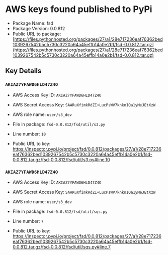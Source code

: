 # AWS keys found published to PyPi

* Package Name: fsd
* Package Version: 0.0.812
* Public URL to package: [https://files.pythonhosted.org/packages/27/a1/28e717236eaf76362bed1039267542b5c5730c3220a64a45effb14a0e2b1/fsd-0.0.812.tar.gz](https://files.pythonhosted.org/packages/27/a1/28e717236eaf76362bed1039267542b5c5730c3220a64a45effb14a0e2b1/fsd-0.0.812.tar.gz)

## Key Details

### `AKIAZ7YFAWD6HLD47Z4O`

* AWS Access Key ID: `AKIAZ7YFAWD6HLD47Z4O`
* AWS Secret Access Key: `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` 
* AWS role name: `user/s3_dev`
* File in package: `fsd-0.0.812/fsd/util/s3.py`
* Line number: `10`

* Public URL to key: https://inspector.pypi.io/project/fsd/0.0.812/packages/27/a1/28e717236eaf76362bed1039267542b5c5730c3220a64a45effb14a0e2b1/fsd-0.0.812.tar.gz/fsd-0.0.812/fsd/util/s3.py#line.10



### `AKIAZ7YFAWD6HLD47Z4O`

* AWS Access Key ID: `AKIAZ7YFAWD6HLD47Z4O`
* AWS Secret Access Key: `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` 
* AWS role name: `user/s3_dev`
* File in package: `fsd-0.0.812/fsd/util/sqs.py`
* Line number: `7`

* Public URL to key: https://inspector.pypi.io/project/fsd/0.0.812/packages/27/a1/28e717236eaf76362bed1039267542b5c5730c3220a64a45effb14a0e2b1/fsd-0.0.812.tar.gz/fsd-0.0.812/fsd/util/sqs.py#line.7


